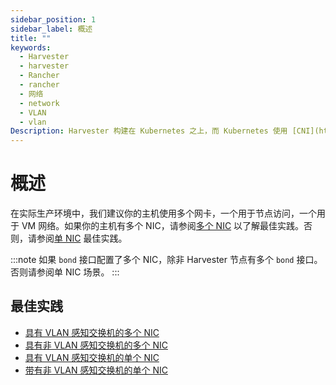 ```yaml
---
sidebar_position: 1
sidebar_label: 概述
title: ""
keywords:
  - Harvester
  - harvester
  - Rancher
  - rancher
  - 网络
  - network
  - VLAN
  - vlan
Description: Harvester 构建在 Kubernetes 之上，而 Kubernetes 使用 [CNI](https://github.com/containernetworking/cni) 作为网络提供商和 Kubernetes Pod 网络之间的接口。因此，我们也基于 CNI 实现 Harvester 网络。此外，Harvester UI 集成了网络配置，来实现用户友好的虚拟机网络配置。
---
```


# 概述

在实际生产环境中，我们建议你的主机使用多个网卡，一个用于节点访问，一个用于 VM 网络。如果你的主机有多个 NIC，请参阅[多个 NIC](multiple-nics-vlan-aware-switch.md) 以了解最佳实践。否则，请参阅[单 NIC](single-nic-vlan-aware-switch.md) 最佳实践。

:::note
如果 `bond` 接口配置了多个 NIC，除非 Harvester 节点有多个 `bond` 接口。否则请参阅单 NIC 场景。
:::

## 最佳实践

- [具有 VLAN 感知交换机的多个 NIC](multiple-nics-vlan-aware-switch.md)
- [具有非 VLAN 感知交换机的多个 NIC](multiple-nics-non-vlan-aware-switch.md)
- [具有 VLAN 感知交换机的单个 NIC](single-nic-vlan-aware-switch.md)
- [带有非 VLAN 感知交换机的单个 NIC](single-nic-non-vlan-aware-switch.md)
